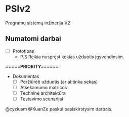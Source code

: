 # PSIv2
Programų sistemų inžinerija V2

## Numatomi darbai
- [ ] Prototipas 
    * P.S Reikia nuspręst kokias užduotis įgyvendinsim.

**=====PRIORITY======**
- Dokumentas
    * [ ] Peržiūrėti užduotis (ar atitinka sekas)
    * [ ] Atsekamumo matricos
    * [ ] Techninė architektūra
    * [ ] Testavimo scenarijai 

@cyziusm @KuanZe paskui pasiskirstysim darbais.